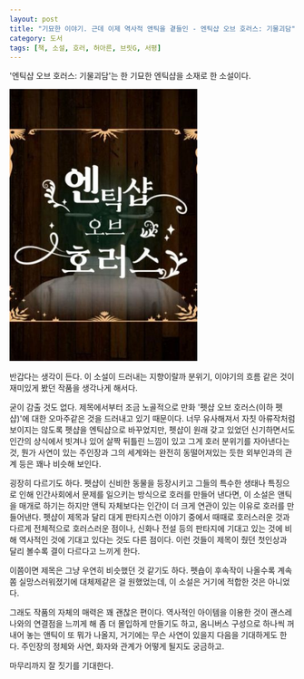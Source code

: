 ```yaml
---
layout: post
title: "기묘한 이야기. 근데 이제 역사적 앤틱을 곁들인 - 엔틱샵 오브 호러스: 기물괴담"
category: 도서
tags: [책, 소설, 호러, 허아른, 브릿G, 서평]
---
```


'엔틱샵 오브 호러스: 기물괴담'는
한 기묘한 엔틱샵을 소재로 한 소설이다.

![표지](/images/book/antique-shop-of-horrors-book.jpg)

반갑다는 생각이 든다.
이 소설이 드러내는 지향이랄까 분위기, 이야기의 흐름 같은 것이
재미있게 봤던 작품을 생각나게 해서다.

굳이 감출 것도 없다.
제목에서부터 조금 노골적으로 만화 '펫샵 오브 호러스(이하 펫샵)'에 대한 오마주같은 것을 드러내고 있기 때문이다.
너무 유사해져서 자칫 아류작처럼 보이지는 않도록 펫샵을 엔틱샵으로 바꾸었지만,
펫샵이 원래 갖고 있었던 신기하면서도 인간의 상식에서 빗겨나 있어 살짝 뒤틀린 느낌이 있고 그게 호러 분위기를 자아낸다는 것,
뭔가 사연이 있는 주인장과 그의 세계와는 완전히 동떨어져있는 듯한 외부인과의 관계 등은 꽤나 비슷해 보인다.

굉장히 다르기도 하다.
펫샵이 신비한 동물을 등장시키고 그들의 특수한 생태나 특징으로 인해 인간사회에서 문제를 일으키는 방식으로 호러를 만들어 낸다면,
이 소설은 앤틱을 매개로 하기는 하지만 앤틱 자체보다는 인간이 더 크게 연관이 있는 이유로 호러를 만들어낸다.
펫샵이 제목과 달리 대게 판타지스런 이야기 중에서 때때로 호러스러운 것과 다르게 전체적으로 호러스러운 점이나,
신화나 전설 등의 판타지에 기대고 있는 것에 비해 역사적인 것에 기대고 있다는 것도 다른 점이다.
이런 것들이 제목이 줬던 첫인상과 달리 볼수록 결이 다르다고 느끼게 한다.

이쯤이면 제목은 그냥 우연히 비슷했던 것 같기도 하다.
펫숍이 후속작이 나올수록 계속 쫌 실망스러워졌기에 대체제같은 걸 원했었는데,
이 소설은 거기에 적합한 것은 아니었다.

그래도 작품의 자체의 매력은 꽤 괜찮은 편이다.
역사적인 아이템을 이용한 것이 괜스레 나와의 연결점을 느끼게 해 좀 더 몰입하게 만들기도 하고,
옴니버스 구성으로 하나씩 꺼내어 놓는 앤틱이 또 뭐가 나올지, 거기에는 무슨 사연이 있을지 다음을 기대하게도 한다.
주인장의 정체와 사연, 화자와 관계가 어떻게 될지도 궁금하고.

마무리까지 잘 짓기를 기대한다.
